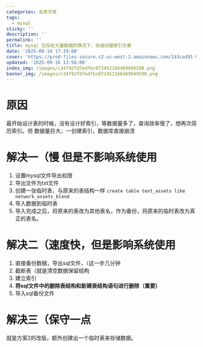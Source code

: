 ```yaml
---
categories: 业务开发
tags:
  - mysql
sticky: ''
description: ''
permalink: ''
title: mysql 已存在大量数据的情况下，快速创建索引方案
date: '2025-09-14 17:39:00'
cover: 'https://prod-files-secure.s3.us-west-2.amazonaws.com/143cad91-961b-48b0-82dc-78fbb6eb5abe/988b7974-cdc2-4e9f-acbd-04f3a00dd49f/63190571_p0.png?X-Amz-Algorithm=AWS4-HMAC-SHA256&X-Amz-Content-Sha256=UNSIGNED-PAYLOAD&X-Amz-Credential=ASIAZI2LB466XM56SZN6%2F20250917%2Fus-west-2%2Fs3%2Faws4_request&X-Amz-Date=20250917T020049Z&X-Amz-Expires=3600&X-Amz-Security-Token=IQoJb3JpZ2luX2VjEB8aCXVzLXdlc3QtMiJHMEUCICCRQywGn33J3ZCF5SyvCgQPhD4BJoH3Nvm1tZ%2BVMe7tAiEA7TTyGUhWU%2FyZQzHNtJkqxoZaWKD%2Bm5O9Y8dmQw499wMqiAQImP%2F%2F%2F%2F%2F%2F%2F%2F%2F%2FARAAGgw2Mzc0MjMxODM4MDUiDCTHg8yRexoPLWHUxSrcAxrXKOpIMa5OMhgd2LcLoyNw%2FUJhUW4GAieI%2BBeg6L8FHf61T85OGJnMAlnivzXbdWVTTPZ9iTaLI9ZjDGgg9SJxfPDBlpKD29P%2BcLvgcicJfEwJbopAgEFFSH4bsn635qGWlPcWJXNXQQ8I7EiatEAZxEUWB4%2FHFoCNbAYrWZJpVm3LLFjPxHWw2RvcUwmktIe3CBZlFTbrMnEXGRgAuDDIVZWgstoq%2BmNKPsHDtyTtaoMVTt0PS0x8cutTWn%2Bnld2kEaiS0fUesIaKI6Sb%2Fn1rfntbA0wXevHQODGJF56Ho8ugtR30OgSSPQ7fcnGHiULw%2FYaRz6qg7ae7cSXf4zwM58B%2FKwXh%2FWt5SDow0LpZ4zBTi9KcvrruNyU%2BaRev%2Fzc%2FTNq20fOqLN7xxOosN4sknDFYqxAbbNPUY%2FHqLCLdiCA2i1a50Kit52kiIxWMthwlAf4ezLNLpwqqy3q0i9zTYF%2FujnwaxpWVfworg3oxwJaJSSxZQd7AnwI%2FW6A4vWQhv2WJhl6g8n0QyDucNSzcJ5gQuomM37n%2FiCga%2Fw1qWdqiBZVsYtu9J8ezygklIujUI1PBuD0chsvdFOgac8gNvs4pcLidbS4EMBE0iMPAqDJ13oL%2FUeqA2Y0fMP%2Fbp8YGOqUBZnwxdBNmckSE3dazoH2r6Kkx%2BGfpWX83PnFTxLuwXdCWkwjXbwblXaH%2B4ALtZCSJ6i0Nlpm%2BpM5BATsAfeJfJICVmlNmQeZJw5XWOBCBwvqQeAjYf2n1RXzEE9YimSXmLaMuzbut5CT2bvpBzOcmG6GGL3F5TmaljtfqkPhkKeifulycE2os7DcL8WBOymIUFppCHz9uhxtBEDn52kSJl1oY2WYP&X-Amz-Signature=aef74f1ac31c0b14fa64858547191df932addf869a21f283d635bd93890bf6df&X-Amz-SignedHeaders=host&x-amz-checksum-mode=ENABLED&x-id=GetObject'
updated: '2025-09-16 13:56:00'
index_img: /images/c34f92fd7edfbc072452166489949590.png
banner_img: /images/c34f92fd7edfbc072452166489949590.png
---
```


# 原因


最开始设计表的时候，没有设计好索引，等数据量多了，查询效率慢了，想再次简历索引。但 数据量巨大，一创建索引，数据库直接崩溃


# 解决一（慢 但是不影响系统使用

1. 设置mysql文件导出权限
2. 导出文件为txt文件
3. 创建一张临时表，与原来的表结构一样 `create table text_assets like network_assets_blend`
4. 导入数据到临时表
5. 导入完成之后，将原来的表改为其他表名，作为备份，将原来的临时表改为真正的表名。

# 解决二（速度快，但是影响系统使用

1. 直接备份数据，导出sql文件，（这一步几分钟
2. 截断表（就是清空数据保留结构
3. 建立索引
4. **将sql文件中的删除表结构和新建表结构语句进行删除（重要）**
5. 导入sql备份文件

# 解决三（保守一点


就是方案2的改版，额外创建出一个临时表来存储数据。

